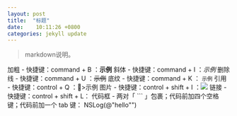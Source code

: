 ```yaml
---
layout: post
title:  "标题"
date:    10:11:26 +0800
categories: jekyll update
---
```

>markdown说明。    

加粗 - 快捷键：command + B ：**示例**
斜体 - 快捷键：command + I ：*示例*
删除线 - 快捷键：command + U  ：~~示例~~
底纹 - 快捷键：command + K ： `示例`
引用 - 快捷键：control + Q ：>示例
图片 - 快捷键：control + shift + I ：![](http://)
链接 - 快捷键：control + shift + L：[](http://)
代码框 - 两对「 ``` 」包裹；代码前加四个空格键；代码前加一个 tab 键：    NSLog(@"hello"")


